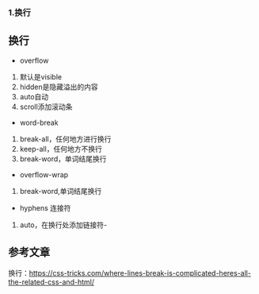 ### 1.换行

## 换行
- overflow
1. 默认是visible
2. hidden是隐藏溢出的内容
3. auto自动
4. scroll添加滚动条
- word-break
1. break-all，任何地方进行换行
2. keep-all，任何地方不换行
3. break-word，单词结尾换行
- overflow-wrap
1. break-word,单词结尾换行
- hyphens 连接符
1. auto，在换行处添加链接符-
## 参考文章
换行：https://css-tricks.com/where-lines-break-is-complicated-heres-all-the-related-css-and-html/